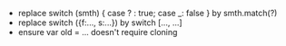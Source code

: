 - replace switch (smth) { case ? : true; case _: false } by smth.match(?)
- replace switch ({f:..., s:...}) by switch [..., ...]
- ensure var old = ... doesn't require cloning
